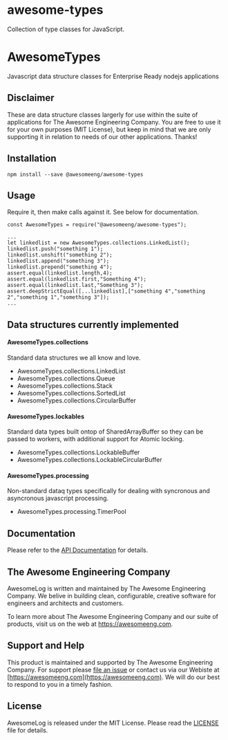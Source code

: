 # awesome-types
Collection of type classes for JavaScript.

# AwesomeTypes

Javascript data structure classes for Enterprise Ready nodejs applications

## Disclaimer

These are data structure classes largerly for use within the suite of applications for The Awesome Engineering Company. You are free to use it for your own purposes (MIT License), but keep in mind that we are only supporting it in relation to needs of our other applications. Thanks!

## Installation

```
npm install --save @awesomeeng/awesome-types
```

## Usage

Require it, then make calls against it. See below for documentation.

```
const AwesomeTypes = require("@awesomeeng/awesome-types");

...
let linkedlist = new AwesomeTypes.collections.LinkedList();
linkedlist.push("something 1");
linkedlist.unshift("something 2");
linkedlist.append("something 3");
linkedlist.prepend("something 4");
assert.equal(linkedlist.length,4);
assert.equal(linkedlist.first,"Something 4");
assert.equal(linkedlist.last,"Something 3");
assert.deepStrictEqual([...linkedlist],["something 4","something 2","something 1","something 3"]);
...
```

## Data structures currently implemented

#### AwesomeTypes.collections

Standard data structures we all know and love.

 - AwesomeTypes.collections.LinkedList
 - AwesomeTypes.collections.Queue
 - AwesomeTypes.collections.Stack
 - AwesomeTypes.collections.SortedList
 - AwesomeTypes.collections.CircularBuffer

#### AwesomeTypes.lockables

Standard data types built ontop of SharedArrayBuffer so they can be passed to workers, with additional support for Atomic locking.

 - AwesomeTypes.collections.LockableBuffer
 - AwesomeTypes.collections.LockableCircularBuffer

#### AwesomeTypes.processing

Non-standard dataq types specifically for dealing with syncronous and asyncronous javascript processing.

 - AwesomeTypes.processing.TimerPool

## Documentation

Please refer to the [API Documentation](./docs/API.md) for details.

## The Awesome Engineering Company

AwesomeLog is written and maintained by The Awesome Engineering Company. We belive in building clean, configurable, creative software for engineers and architects and customers.

To learn more about The Awesome Engineering Company and our suite of products, visit us on the web at https://awesomeeng.com.

## Support and Help

This product is maintained and supported by The Awesome Engineering Company.  For support please [file an issue](./issues) or contact us via our Webiste at [https://awesomeeng.com](https://awesomeeng.com).  We will do our best to respond to you in a timely fashion.

## License

AwesomeLog is released under the MIT License. Please read the  [LICENSE](./LICENSE) file for details.
